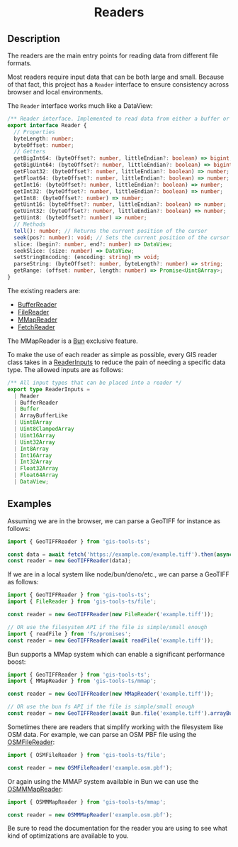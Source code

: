 <h1 style="text-align: center;">
  <div align="center">Readers</div>
</h1>

## Description

The readers are the main entry points for reading data from different file formats.

Most readers require input data that can be both large and small. Because of that fact, this project has a `Reader` interface to ensure consistency across browser and local environments.

The `Reader` interface works much like a DataView:

```ts
/** Reader interface. Implemented to read data from either a buffer or a filesystem */
export interface Reader {
  // Properties
  byteLength: number;
  byteOffset: number;
  // Getters
  getBigInt64: (byteOffset?: number, littleEndian?: boolean) => bigint;
  getBigUint64: (byteOffset?: number, littleEndian?: boolean) => bigint;
  getFloat32: (byteOffset?: number, littleEndian?: boolean) => number;
  getFloat64: (byteOffset?: number, littleEndian?: boolean) => number;
  getInt16: (byteOffset?: number, littleEndian?: boolean) => number;
  getInt32: (byteOffset?: number, littleEndian?: boolean) => number;
  getInt8: (byteOffset?: number) => number;
  getUint16: (byteOffset?: number, littleEndian?: boolean) => number;
  getUint32: (byteOffset?: number, littleEndian?: boolean) => number;
  getUint8: (byteOffset?: number) => number;
  // Methods
  tell(): number; // Returns the current position of the cursor
  seek(pos?: number): void; // Sets the current position of the cursor
  slice: (begin?: number, end?: number) => DataView;
  seekSlice: (size: number) => DataView;
  setStringEncoding: (encoding: string) => void;
  parseString: (byteOffset?: number, byteLength?: number) => string;
  getRange: (offset: number, length: number) => Promise<Uint8Array>;
}
```

The existing readers are:

- [BufferReader](https://open-s2.github.io/gis-tools/classes/index.BufferReader.html)
- [FileReader](https://open-s2.github.io/gis-tools/classes/index.FileReader.html)
- [MMapReader](https://open-s2.github.io/gis-tools/classes/index.MMapReader.html)
- [FetchReader](https://open-s2.github.io/gis-tools/classes/index.FetchReader.html)

The MMapReader is a [Bun](https://bun.sh/) exclusive feature.

To make the use of each reader as simple as possible, every GIS reader class takes in a [ReaderInputs](https://open-s2.github.io/gis-tools/types/index.ReaderInputs.html) to reduce the pain of needing a specific data type. The allowed inputs are as follows:

```ts
/** All input types that can be placed into a reader */
export type ReaderInputs =
  | Reader
  | BufferReader
  | Buffer
  | ArrayBufferLike
  | Uint8Array
  | Uint8ClampedArray
  | Uint16Array
  | Uint32Array
  | Int8Array
  | Int16Array
  | Int32Array
  | Float32Array
  | Float64Array
  | DataView;
```

## Examples

Assuming we are in the browser, we can parse a GeoTIFF for instance as follows:

```ts
import { GeoTIFFReader } from 'gis-tools-ts';

const data = await fetch('https://example.com/example.tiff').then(async (res) => await res.arrayBuffer());
const reader = new GeoTIFFReader(data);
```

If we are in a local system like node/bun/deno/etc., we can parse a GeoTIFF as follows:

```ts
import { GeoTIFFReader } from 'gis-tools-ts';
import { FileReader } from 'gis-tools-ts/file';

const reader = new GeoTIFFReader(new FileReader('example.tiff'));

// OR use the filesystem API if the file is simple/small enough
import { readFile } from 'fs/promises';
const reader = new GeoTIFFReader(await readFile('example.tiff'));
```

Bun supports a MMap system which can enable a significant performance boost:

```ts
import { GeoTIFFReader } from 'gis-tools-ts';
import { MMapReader } from 'gis-tools-ts/mmap';

const reader = new GeoTIFFReader(new MMapReader('example.tiff'));

// OR use the bun fs API if the file is simple/small enough
const reader = new GeoTIFFReader(await Bun.file('example.tiff').arrayBuffer());
```

Sometimes there are readers that simplify working with the filesystem like OSM data. For example, we can parse an OSM PBF file using the [OSMFileReader](https://open-s2.github.io/gis-tools/classes/file.OSMFileReader.html):

```ts
import { OSMFileReader } from 'gis-tools-ts/file';

const reader = new OSMFileReader('example.osm.pbf');
```

Or again using the MMAP system available in Bun we can use the [OSMMMapReader](https://open-s2.github.io/gis-tools/classes/mmap.OSMMMapReader.html):

```ts
import { OSMMMapReader } from 'gis-tools-ts/mmap';

const reader = new OSMMMapReader('example.osm.pbf');
```

Be sure to read the documentation for the reader you are using to see what kind of optimizations are available to you.
